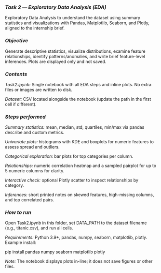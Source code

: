 ### **_Task 2 — Exploratory Data Analysis (EDA)_**
Exploratory Data Analysis to understand the dataset using summary statistics and visualizations with Pandas, Matplotlib, Seaborn, and Plotly, aligned to the internship brief.

### **_Objective_**
Generate descriptive statistics, visualize distributions, examine feature relationships, identify patterns/anomalies, and write brief feature-level inferences. Plots are displayed only and not saved.

### **_Contents_**
_Task2.ipynb:_ Single notebook with all EDA steps and inline plots. No extra files or images are written to disk.

_Dataset:_ CSV located alongside the notebook (update the path in the first cell if different).

### **_Steps performed_**
_Summary statistics:_ mean, median, std, quartiles, min/max via pandas describe and custom metrics.

_Univariate plots:_ histograms with KDE and boxplots for numeric features to assess spread and outliers.

_Categorical exploration:_ bar plots for top categories per column.

_Relationships:_ numeric correlation heatmap and a sampled pairplot for up to 5 numeric columns for clarity.

_Interactive check:_ optional Plotly scatter to inspect relationships by category.

_Inferences:_ short printed notes on skewed features, high-missing columns, and top correlated pairs.

### **_How to run_**
Open Task2.ipynb in this folder, set DATA_PATH to the dataset filename (e.g., titanic.csv), and run all cells.

_Requirements:_ Python 3.9+, pandas, numpy, seaborn, matplotlib, plotly. Example install:

pip install pandas numpy seaborn matplotlib plotly

_Note:_ The notebook displays plots in-line; it does not save figures or other files.
